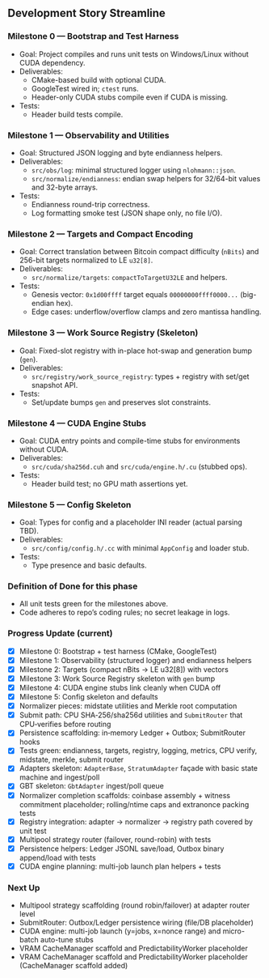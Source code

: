 ## Development Story Streamline

### Milestone 0 — Bootstrap and Test Harness
- Goal: Project compiles and runs unit tests on Windows/Linux without CUDA dependency.
- Deliverables:
  - CMake-based build with optional CUDA.
  - GoogleTest wired in; `ctest` runs.
  - Header-only CUDA stubs compile even if CUDA is missing.
- Tests:
  - Header build tests compile.

### Milestone 1 — Observability and Utilities
- Goal: Structured JSON logging and byte endianness helpers.
- Deliverables:
  - `src/obs/log`: minimal structured logger using `nlohmann::json`.
  - `src/normalize/endianness`: endian swap helpers for 32/64-bit values and 32-byte arrays.
- Tests:
  - Endianness round-trip correctness.
  - Log formatting smoke test (JSON shape only, no file I/O).

### Milestone 2 — Targets and Compact Encoding
- Goal: Correct translation between Bitcoin compact difficulty (`nBits`) and 256-bit targets normalized to LE `u32[8]`.
- Deliverables:
  - `src/normalize/targets`: `compactToTargetU32LE` and helpers.
- Tests:
  - Genesis vector: `0x1d00ffff` target equals `00000000ffff0000...` (big-endian hex).
  - Edge cases: underflow/overflow clamps and zero mantissa handling.

### Milestone 3 — Work Source Registry (Skeleton)
- Goal: Fixed-slot registry with in-place hot-swap and generation bump (`gen`).
- Deliverables:
  - `src/registry/work_source_registry`: types + registry with set/get snapshot API.
- Tests:
  - Set/update bumps `gen` and preserves slot constraints.

### Milestone 4 — CUDA Engine Stubs
- Goal: CUDA entry points and compile-time stubs for environments without CUDA.
- Deliverables:
  - `src/cuda/sha256d.cuh` and `src/cuda/engine.h/.cu` (stubbed ops).
- Tests:
  - Header build test; no GPU math assertions yet.

### Milestone 5 — Config Skeleton
- Goal: Types for config and a placeholder INI reader (actual parsing TBD).
- Deliverables:
  - `src/config/config.h/.cc` with minimal `AppConfig` and loader stub.
- Tests:
  - Type presence and basic defaults.

### Definition of Done for this phase
- All unit tests green for the milestones above.
- Code adheres to repo’s coding rules; no secret leakage in logs.

### Progress Update (current)
- [x] Milestone 0: Bootstrap + test harness (CMake, GoogleTest)
- [x] Milestone 1: Observability (structured logger) and endianness helpers
- [x] Milestone 2: Targets (compact nBits → LE u32[8]) with vectors
- [x] Milestone 3: Work Source Registry skeleton with `gen` bump
- [x] Milestone 4: CUDA engine stubs link cleanly when CUDA off
- [x] Milestone 5: Config skeleton and defaults
- [x] Normalizer pieces: midstate utilities and Merkle root computation
- [x] Submit path: CPU SHA‑256/sha256d utilities and `SubmitRouter` that CPU‑verifies before routing
- [x] Persistence scaffolding: in‑memory Ledger + Outbox; SubmitRouter hooks
- [x] Tests green: endianness, targets, registry, logging, metrics, CPU verify, midstate, merkle, submit router
- [x] Adapters skeleton: `AdapterBase`, `StratumAdapter` façade with basic state machine and ingest/poll
- [x] GBT skeleton: `GbtAdapter` ingest/poll queue
- [x] Normalizer completion scaffolds: coinbase assembly + witness commitment placeholder; rolling/ntime caps and extranonce packing tests
- [x] Registry integration: adapter → normalizer → registry path covered by unit test
 - [x] Multipool strategy router (failover, round-robin) with tests
 - [x] Persistence helpers: Ledger JSONL save/load, Outbox binary append/load with tests
 - [x] CUDA engine planning: multi-job launch plan helpers + tests

### Next Up
- Multipool strategy scaffolding (round robin/failover) at adapter router level
- SubmitRouter: Outbox/Ledger persistence wiring (file/DB placeholder)
- CUDA engine: multi-job launch (y=jobs, x=nonce range) and micro-batch auto-tune stubs
- VRAM CacheManager scaffold and PredictabilityWorker placeholder
 - VRAM CacheManager scaffold and PredictabilityWorker placeholder (CacheManager scaffold added)


